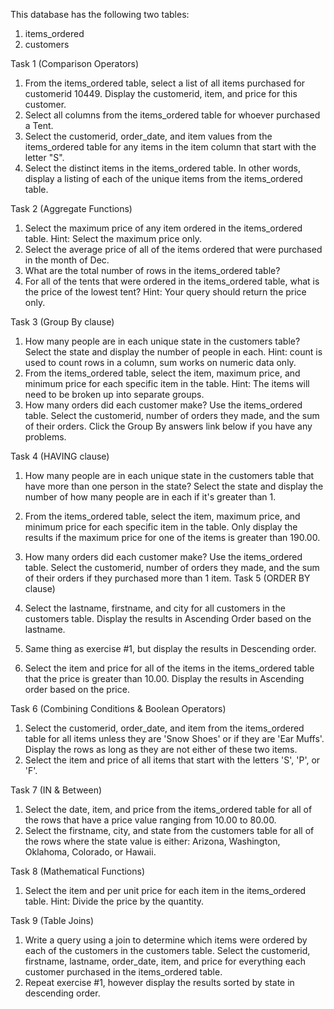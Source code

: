 This database has the following two tables:

1.	items_ordered
2.	customers 

Task 1 (Comparison Operators)

1.	From the items_ordered table, select a list of all items purchased for customerid 10449. Display the customerid, item, and price for this customer.
2.	Select all columns from the items_ordered table for whoever purchased a Tent.
3.	Select the customerid, order_date, and item values from the items_ordered table for any items in the item column that start with the letter "S".
4.	Select the distinct items in the items_ordered table. In other words, display a listing of each of the unique items from the items_ordered table.

Task 2 (Aggregate Functions)

1.	Select the maximum price of any item ordered in the items_ordered table. Hint: Select the maximum price only.
2.	Select the average price of all of the items ordered that were purchased in the month of Dec.
3.	What are the total number of rows in the items_ordered table?
4.	For all of the tents that were ordered in the items_ordered table, what is the price of the lowest tent? Hint: Your query should return the price only.

Task 3 (Group By clause)

1.	How many people are in each unique state in the customers table? Select the state and display the number of people in each. Hint: count is used to count rows in a column, sum works on numeric data only.
2.	From the items_ordered table, select the item, maximum price, and minimum price for each specific item in the table. Hint: The items will need to be broken up into separate groups.
3.	How many orders did each customer make? Use the items_ordered table. Select the customerid, number of orders they made, and the sum of their orders. Click the Group By answers link below if you have any problems.

Task 4 (HAVING clause)

1.	How many people are in each unique state in the customers table that have more than one person in the state? Select the state and display the number of how many people are in each if it's greater than 1.
2.	From the items_ordered table, select the item, maximum price, and minimum price for each specific item in the table. Only display the results if the maximum price for one of the items is greater than 190.00.
3.	How many orders did each customer make? Use the items_ordered table. Select the customerid, number of orders they made, and the sum of their orders if they purchased more than 1 item.
Task 5 (ORDER BY clause)

1.	Select the lastname, firstname, and city for all customers in the customers table. Display the results in Ascending Order based on the lastname.
2.	Same thing as exercise #1, but display the results in Descending order.
3.	Select the item and price for all of the items in the items_ordered table that the price is greater than 10.00. Display the results in Ascending order based on the price.

Task 6 (Combining Conditions & Boolean Operators)

1.	Select the customerid, order_date, and item from the items_ordered table for all items unless they are 'Snow Shoes' or if they are 'Ear Muffs'. Display the rows as long as they are not either of these two items.
2.	Select the item and price of all items that start with the letters 'S', 'P', or 'F'.

Task 7 (IN & Between)

1.	Select the date, item, and price from the items_ordered table for all of the rows that have a price value ranging from 10.00 to 80.00.
2.	Select the firstname, city, and state from the customers table for all of the rows where the state value is either: Arizona, Washington, Oklahoma, Colorado, or Hawaii.

Task 8 (Mathematical Functions)

1. Select the item and per unit price for each item in the items_ordered table. Hint: Divide the price by the quantity.

Task 9 (Table Joins)

1.	Write a query using a join to determine which items were ordered by each of the customers in the customers table. Select the customerid, firstname, lastname, order_date, item, and price for everything each customer purchased in the items_ordered table.
2.	Repeat exercise #1, however display the results sorted by state in descending order.
